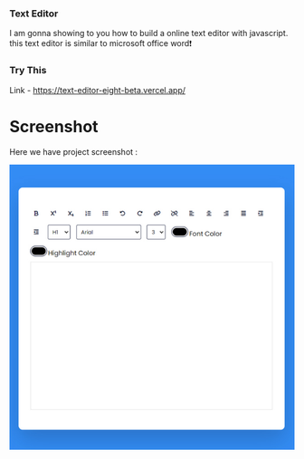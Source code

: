 ### Text Editor
I am gonna showing to you how to build a online text editor with javascript. this text editor is similar to microsoft office word❗️

### Try This
Link - https://text-editor-eight-beta.vercel.app/

# Screenshot
Here we have project screenshot :

![screenshot](screenshot.jpg)